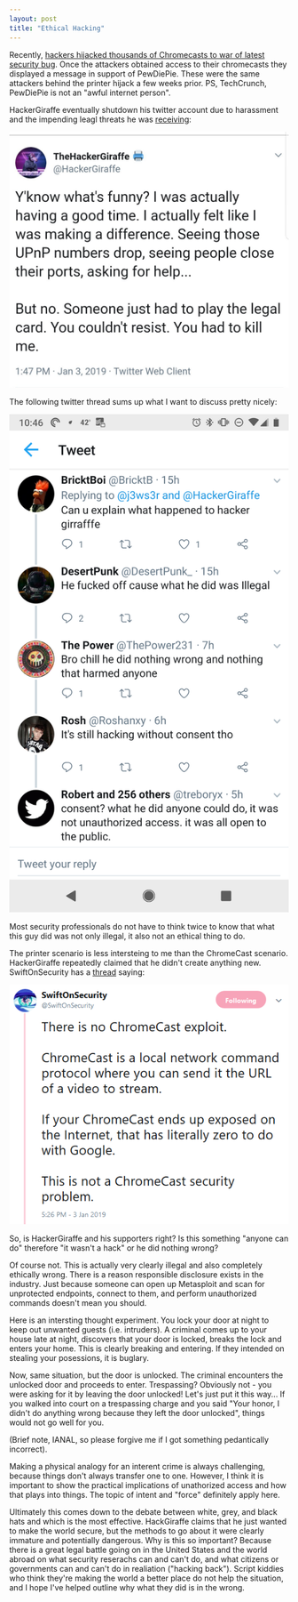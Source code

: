 ```yaml
---
layout: post
title: "Ethical Hacking"
---
```


Recently, [hackers hijacked thousands of Chromecasts to war of latest security bug](https://techcrunch.com/2019/01/02/chromecast-bug-hackers-havoc/). Once the attackers obtained access to their chromecasts they displayed a message in support of PewDiePie. These were the same attackers behind the printer hijack a few weeks prior. PS, TechCrunch, PewDiePie is not an "awful internet person".

HackerGiraffe eventually shutdown his twitter account due to harassment and the impending leagl threats he was [receiving](https://twitter.com/RachetTwitta/status/1080809552264814592/photo/1):

![alt text]( ../images/hackgiraffe_1.jpg "hover over text")

The following twitter thread sums up what I want to discuss pretty nicely:

![alt text]( ../images/twitter_1.png "hover over text")

Most security professionals do not have to think twice to know that what this guy did was not only illegal, it also not an ethical thing to do.

The printer scenario is less intersteing to me than the ChromeCast scenario. HackerGiraffe repeatedly claimed that he didn't create anything new. SwiftOnSecurity has a [thread](https://twitter.com/SwiftOnSecurity/status/1080998885877780480) saying:

![alt text]( ../images/swiftonsecurity.PNG "hover over text")

So, is HackerGiraffe and his supporters right? Is this something "anyone can do" therefore "it wasn't a hack" or he did nothing wrong?

Of course not. This is actually very clearly illegal and also completely ethically wrong. There is a reason responsible disclosure exists in the industry. Just because someone can open up Metasploit and scan for unprotected endpoints, connect to them, and perform unauthorized commands doesn't mean you should.

Here is an intersting thought experiment. You lock your door at night to keep out unwanted guests (i.e. intruders). A criminal comes up to your house late at night, discovers that your door is locked, breaks the lock and enters your home. This is clearly breaking and entering. If they intended on stealing your posessions, it is buglary.

Now, same situation, but the door is unlocked. The criminal encounters the unlocked door and proceeds to enter. Trespassing? Obviously not - you were asking for it by leaving the door unlocked! Let's just put it this way... If you walked into court on a trespassing charge and you said "Your honor, I didn't do anything wrong because they left the door unlocked", things would not go well for you.

(Brief note, IANAL, so please forgive me if I got something pedantically incorrect).

Making a physical analogy for an interent crime is always challenging, because things don't always transfer one to one. However, I think it is important to show the practical implications of unathorized access and how that plays into things. The topic of intent and "force" definitely apply here.

Ultimately this comes down to the debate between white, grey, and black hats and which is the most effective. HackGiraffe claims that he just wanted to make the world secure, but the methods to go about it were clearly immature and potentially dangerous. Why is this so important? Because there is a great legal battle going on in the United States and the world abroad on what security reserachs can and can't do, and what citizens or governments can and can't do in realiation ("hacking back"). Script kiddies who think they're making the world a better place do not help the situation, and I hope I've helped outline why what they did is in the wrong.
